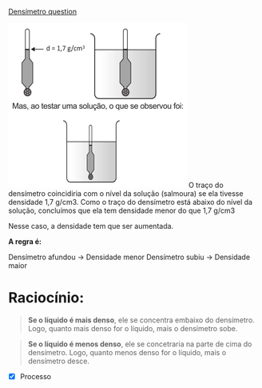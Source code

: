 [Densímetro question](Dens%C3%ADmetro%20question.md)

![](Imagens/Pasted%20image%2020201020105358.png)
O traço do densímetro coincidiria com o nível da solução (salmoura) se ela tivesse densidade 1,7 g/cm3. Como o traço do densímetro está abaixo do nível da solução, concluímos que ela tem densidade menor do que 1,7 g/cm3

Nesse caso, a densidade tem que ser aumentada.

**A regra é:**

Densímetro afundou -> Densidade menor
Densímetro subiu -> Densidade maior

# Raciocínio:
> **Se o líquido é mais denso**, ele se concentra embaixo do densímetro. Logo, quanto mais denso for o líquido, mais o densímetro sobe.


> **Se o líquido é menos denso**, ele se concetraria na parte de cima do densímetro. Logo, quanto menos denso for o líquido, mais o densímetro desce.


- [x] Processo